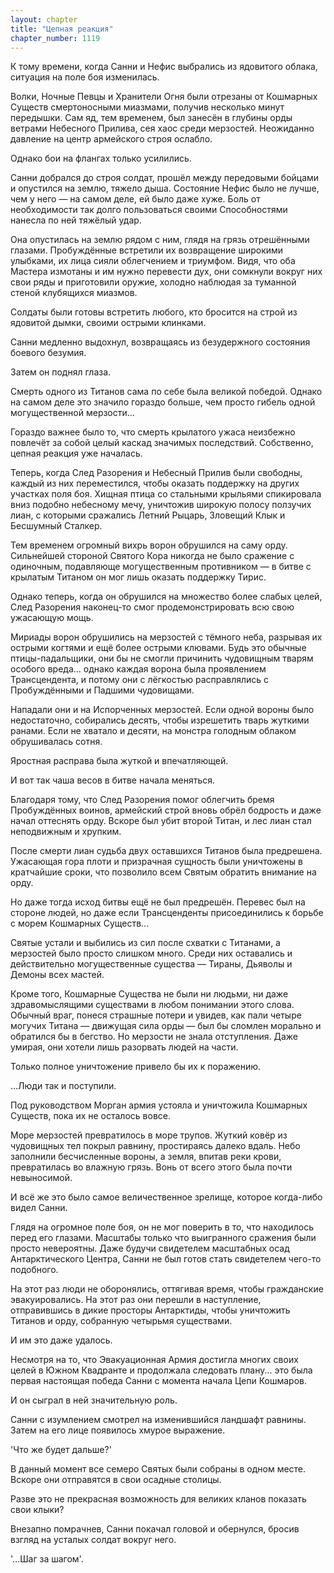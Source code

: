 ```yaml
---
layout: chapter
title: "Цепная реакция"
chapter_number: 1119
---
```


К тому времени, когда Санни и Нефис выбрались из ядовитого облака, ситуация на поле боя изменилась.

Волки, Ночные Певцы и Хранители Огня были отрезаны от Кошмарных Существ смертоносными миазмами, получив несколько минут передышки. Сам яд, тем временем, был занесён в глубины орды ветрами Небесного Прилива, сея хаос среди мерзостей. Неожиданно давление на центр армейского строя ослабло.

Однако бои на флангах только усилились.

Санни добрался до строя солдат, прошёл между передовыми бойцами и опустился на землю, тяжело дыша. Состояние Нефис было не лучше, чем у него — на самом деле, ей было даже хуже. Боль от необходимости так долго пользоваться своими Способностями нанесла по ней тяжёлый удар.

Она опустилась на землю рядом с ним, глядя на грязь отрешёнными глазами. Пробуждённые встретили их возвращение широкими улыбками, их лица сияли облегчением и триумфом. Видя, что оба Мастера измотаны и им нужно перевести дух, они сомкнули вокруг них свои ряды и приготовили оружие, холодно наблюдая за туманной стеной клубящихся миазмов.

Солдаты были готовы встретить любого, кто бросится на строй из ядовитой дымки, своими острыми клинками.

Санни медленно выдохнул, возвращаясь из безудержного состояния боевого безумия.

Затем он поднял глаза.

Смерть одного из Титанов сама по себе была великой победой. Однако на самом деле это значило гораздо больше, чем просто гибель одной могущественной мерзости...

Гораздо важнее было то, что смерть крылатого ужаса неизбежно повлечёт за собой целый каскад значимых последствий. Собственно, цепная реакция уже началась.

Теперь, когда След Разорения и Небесный Прилив были свободны, каждый из них переместился, чтобы оказать поддержку на других участках поля боя. Хищная птица со стальными крыльями спикировала вниз подобно небесному мечу, уничтожив широкую полосу ползучих лиан, с которыми сражались Летний Рыцарь, Зловещий Клык и Бесшумный Сталкер.

Тем временем огромный вихрь ворон обрушился на саму орду. Сильнейшей стороной Святого Кора никогда не было сражение с одиночным, подавляюще могущественным противником — в битве с крылатым Титаном он мог лишь оказать поддержку Тирис.

Однако теперь, когда он обрушился на множество более слабых целей, След Разорения наконец-то смог продемонстрировать всю свою ужасающую мощь.

Мириады ворон обрушились на мерзостей с тёмного неба, разрывая их острыми когтями и ещё более острыми клювами. Будь это обычные птицы-падальщики, они бы не смогли причинить чудовищным тварям особого вреда... однако каждая ворона была проявлением Трансцендента, и потому они с лёгкостью расправлялись с Пробуждёнными и Падшими чудовищами.

Нападали они и на Испорченных мерзостей. Если одной вороны было недостаточно, собирались десять, чтобы изрешетить тварь жуткими ранами. Если не хватало и десяти, на монстра голодным облаком обрушивалась сотня.

Яростная расправа была жуткой и впечатляющей.

И вот так чаша весов в битве начала меняться.

Благодаря тому, что След Разорения помог облегчить бремя Пробуждённых воинов, армейский строй вновь обрёл бодрость и даже начал оттеснять орду. Вскоре был убит второй Титан, и лес лиан стал неподвижным и хрупким.

После смерти лиан судьба двух оставшихся Титанов была предрешена. Ужасающая гора плоти и призрачная сущность были уничтожены в кратчайшие сроки, что позволило всем Святым обратить внимание на орду.

Но даже тогда исход битвы ещё не был предрешён. Перевес был на стороне людей, но даже если Трансценденты присоединились к борьбе с морем Кошмарных Существ...

Святые устали и выбились из сил после схватки с Титанами, а мерзостей было просто слишком много. Среди них оставались и действительно могущественные существа — Тираны, Дьяволы и Демоны всех мастей.

Кроме того, Кошмарные Существа не были ни людьми, ни даже здравомыслящими существами в любом понимании этого слова. Обычный враг, понеся страшные потери и увидев, как пали четыре могучих Титана — движущая сила орды — был бы сломлен морально и обратился бы в бегство. Но мерзости не знала отступления. Даже умирая, они хотели лишь разорвать людей на части.

Только полное уничтожение привело бы их к поражению.

...Люди так и поступили.

Под руководством Морган армия устояла и уничтожила Кошмарных Существ, пока их не осталось вовсе.

Море мерзостей превратилось в море трупов. Жуткий ковёр из чудовищных тел покрыл равнину, простираясь далеко вдаль. Небо заполнили бесчисленные вороны, а земля, впитав реки крови, превратилась во влажную грязь. Вонь от всего этого была почти невыносимой.

И всё же это было самое величественное зрелище, которое когда-либо видел Санни.

Глядя на огромное поле боя, он не мог поверить в то, что находилось перед его глазами. Масштабы только что выигранного сражения были просто невероятны. Даже будучи свидетелем масштабных осад Антарктического Центра, Санни не был готов стать свидетелем чего-то подобного.

На этот раз люди не оборонялись, оттягивая время, чтобы гражданские эвакуировались. На этот раз они перешли в наступление, отправившись в дикие просторы Антарктиды, чтобы уничтожить Титанов и орду, собранную четырьмя существами.

И им это даже удалось.

Несмотря на то, что Эвакуационная Армия достигла многих своих целей в Южном Квадранте и продолжала следовать плану... это была первая настоящая победа Санни с момента начала Цепи Кошмаров.

И он сыграл в ней значительную роль.

Санни с изумлением смотрел на изменившийся ландшафт равнины. Затем на его лице появилось хмурое выражение.

'Что же будет дальше?'

В данный момент все семеро Святых были собраны в одном месте. Вскоре они отправятся в свои осадные столицы.

Разве это не прекрасная возможность для великих кланов показать свои клыки?

Внезапно помрачнев, Санни покачал головой и обернулся, бросив взгляд на усталых солдат вокруг него.

'...Шаг за шагом'.